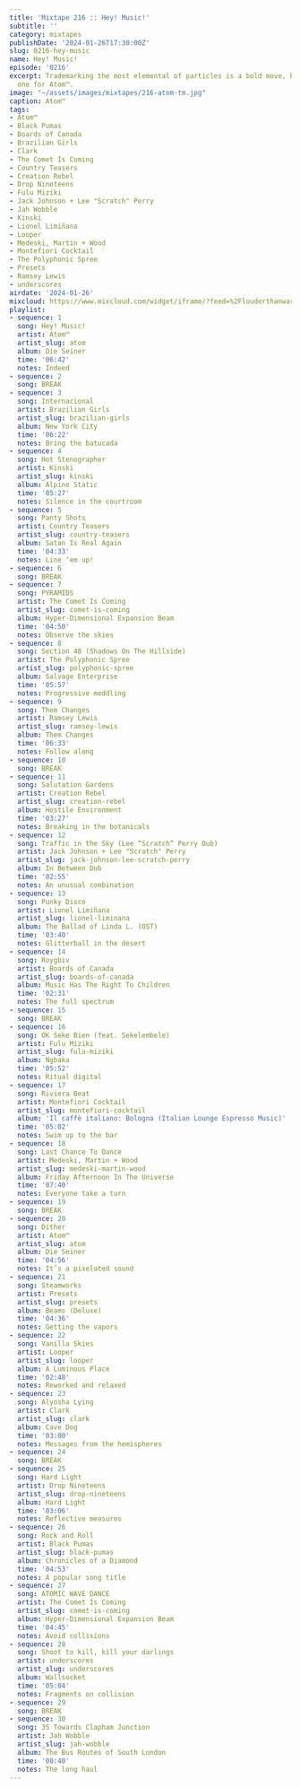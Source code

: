 ```yaml
---
title: 'Mixtape 216 :: Hey! Music!'
subtitle: ''
category: mixtapes
publishDate: '2024-01-26T17:30:00Z'
slug: 0216-hey-music
name: Hey! Music!
episode: '0216'
excerpt: Trademarking the most elemental of particles is a bold move, but a fitting
  one for Atom™.
image: "~/assets/images/mixtapes/216-atom-tm.jpg"
caption: Atom™
tags:
- Atom™
- Black Pumas
- Boards of Canada
- Brazilian Girls
- Clark
- The Comet Is Coming
- Country Teasers
- Creation Rebel
- Drop Nineteens
- Fulu Miziki
- Jack Johnson + Lee "Scratch" Perry
- Jah Wobble
- Kinski
- Lionel Limiñana
- Looper
- Medeski, Martin + Wood
- Montefiori Cocktail
- The Polyphonic Spree
- Presets
- Ramsey Lewis
- underscores
airdate: '2024-01-26'
mixcloud: https://www.mixcloud.com/widget/iframe/?feed=%2Flouderthanwar%2Fthe-final-hour-216-hey-music-2024-01-26%2F&hide_artwork=1&hide_cover=1
playlist:
- sequence: 1
  song: Hey! Music!
  artist: Atom™
  artist_slug: atom
  album: Die Seiner
  time: '06:42'
  notes: Indeed
- sequence: 2
  song: BREAK
- sequence: 3
  song: Internacional
  artist: Brazilian Girls
  artist_slug: brazilian-girls
  album: New York City
  time: '06:22'
  notes: Bring the batucada
- sequence: 4
  song: Hot Stenographer
  artist: Kinski
  artist_slug: kinski
  album: Alpine Static
  time: '05:27'
  notes: Silence in the courtroom
- sequence: 5
  song: Panty Shots
  artist: Country Teasers
  artist_slug: country-teasers
  album: Satan Is Real Again
  time: '04:33'
  notes: Line ‘em up!
- sequence: 6
  song: BREAK
- sequence: 7
  song: PYRAMIDS
  artist: The Comet Is Coming
  artist_slug: comet-is-coming
  album: Hyper-Dimensional Expansion Beam
  time: '04:50'
  notes: Observe the skies
- sequence: 8
  song: Section 48 (Shadows On The Hillside)
  artist: The Polyphonic Spree
  artist_slug: polyphonic-spree
  album: Salvage Enterprise
  time: '05:57'
  notes: Progressive meddling
- sequence: 9
  song: Them Changes
  artist: Ramsey Lewis
  artist_slug: ramsey-lewis
  album: Them Changes
  time: '06:33'
  notes: Follow along
- sequence: 10
  song: BREAK
- sequence: 11
  song: Salutation Gardens
  artist: Creation Rebel
  artist_slug: creation-rebel
  album: Hostile Environment
  time: '03:27'
  notes: Breaking in the botanicals
- sequence: 12
  song: Traffic in the Sky (Lee “Scratch” Perry Dub)
  artist: Jack Johnson + Lee "Scratch" Perry
  artist_slug: jack-johnson-lee-scratch-perry
  album: In Between Dub
  time: '02:55'
  notes: An unusual combination
- sequence: 13
  song: Punky Disco
  artist: Lionel Limiñana
  artist_slug: lionel-liminana
  album: The Ballad of Linda L. (OST)
  time: '03:40'
  notes: Glitterball in the desert
- sequence: 14
  song: Roygbiv
  artist: Boards of Canada
  artist_slug: boards-of-canada
  album: Music Has The Right To Children
  time: '02:31'
  notes: The full spectrum
- sequence: 15
  song: BREAK
- sequence: 16
  song: OK Seke Bien (feat. Sekelembele)
  artist: Fulu Miziki
  artist_slug: fulu-miziki
  album: Ngbaka
  time: '05:52'
  notes: Ritual digital
- sequence: 17
  song: Riviera Beat
  artist: Montefiori Cocktail
  artist_slug: montefiori-cocktail
  album: 'Il caffè italiano: Bologna (Italian Lounge Espresso Music)'
  time: '05:02'
  notes: Swim up to the bar
- sequence: 18
  song: Last Chance To Dance
  artist: Medeski, Martin + Wood
  artist_slug: medeski-martin-wood
  album: Friday Afternoon In The Universe
  time: '07:40'
  notes: Everyone take a turn
- sequence: 19
  song: BREAK
- sequence: 20
  song: Dither
  artist: Atom™
  artist_slug: atom
  album: Die Seiner
  time: '04:56'
  notes: It’s a pixelated sound
- sequence: 21
  song: Steamworks
  artist: Presets
  artist_slug: presets
  album: Beams (Deluxe)
  time: '04:36'
  notes: Getting the vapors
- sequence: 22
  song: Vanilla Skies
  artist: Looper
  artist_slug: looper
  album: A Luminous Place
  time: '02:48'
  notes: Reworked and relaxed
- sequence: 23
  song: Alyosha Lying
  artist: Clark
  artist_slug: clark
  album: Cave Dog
  time: '03:00'
  notes: Messages from the hemispheres
- sequence: 24
  song: BREAK
- sequence: 25
  song: Hard Light
  artist: Drop Nineteens
  artist_slug: drop-nineteens
  album: Hard Light
  time: '03:06'
  notes: Reflective measures
- sequence: 26
  song: Rock and Roll
  artist: Black Pumas
  artist_slug: black-pumas
  album: Chronicles of a Diamond
  time: '04:53'
  notes: A popular song title
- sequence: 27
  song: ATOMIC WAVE DANCE
  artist: The Comet Is Coming
  artist_slug: comet-is-coming
  album: Hyper-Dimensional Expansion Beam
  time: '04:45'
  notes: Avoid collisions
- sequence: 28
  song: Shoot to kill, kill your darlings
  artist: underscores
  artist_slug: underscores
  album: Wallsocket
  time: '05:04'
  notes: Fragments on collision
- sequence: 29
  song: BREAK
- sequence: 30
  song: 35 Towards Clapham Junction
  artist: Jah Wobble
  artist_slug: jah-wobble
  album: The Bus Routes of South London
  time: '08:40'
  notes: The long haul
---
```


